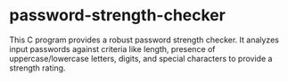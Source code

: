 # password-strength-checker
This C program provides a robust password strength checker. It analyzes input passwords against criteria like length, presence of uppercase/lowercase letters, digits, and special characters to provide a strength rating.
